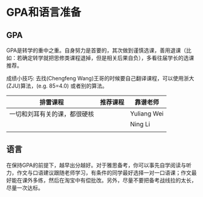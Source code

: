 # GPA和语言准备

## GPA

GPA是转学的重中之重。自身努力是首要的，其次做到谨慎选课，善用退课（比如：若确定转学就把思修类课程退掉，但是相关后果自负），多看往届学长的选课推荐。

成绩小技巧: 去找(Chengfeng Wang)王哥的时候要自己翻译课程，可以使用浙大(ZJU)算法，(e.g. 85=4.0) 或者别的算法。



| 排雷课程           | 推荐课程 | 靠谱老师        |
| -------------- | ---- | ----------- |
| 一切和刘耳有关的课，都很硬核 |      | Yuliang Wei |
|                |      | Ning Li     |
|                |      |             |

## 语言

在保持GPA的前提下，越早出分越好。对于雅思备考，你可以事先自学阅读与听力，作文与口语建议跟随老师学习，有条件的同学最好选择一对一口语课；作文最好能在课外多练，然后在淘宝中有偿批改。另外，尽量不要把备考战线拉的太长，尽量一次达标。
